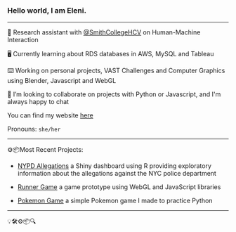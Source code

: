### Hello world, I am Eleni.

-----------

🔭 Research assistant with [@SmithCollegeHCV](http://www.science.smith.edu/~jcrouser/research.html) on Human-Machine Interaction

🖥 Currently learning about RDS databases in AWS, MySQL and Tableau

⌨️️ Working on personal projects, VAST Challenges and Computer Graphics using Blender, Javascript and WebGL

🌻 I’m looking to collaborate on projects with Python or Javascript, and I'm always happy to chat

You can find my website [here](https://epartakki.github.io/elenipartakki/#)

Pronouns: `she/her`

-----------

⚙️📦Most Recent Projects:

- [NYPD Allegations](https://github.com/mariumtapal/sds235-final-project) a Shiny dashboard using R providing exploratory information about the allegations against the NYC police department

- [Runner Game](https://github.com/epartakki/runnergame) a game prototype using WebGL and JavaScript libraries

- [Pokemon Game](https://github.com/epartakki/pokemongame/blob/main/README.md) a simple Pokemon game I made to practice Python


-----------




💡🛠⚙️📦🔍
